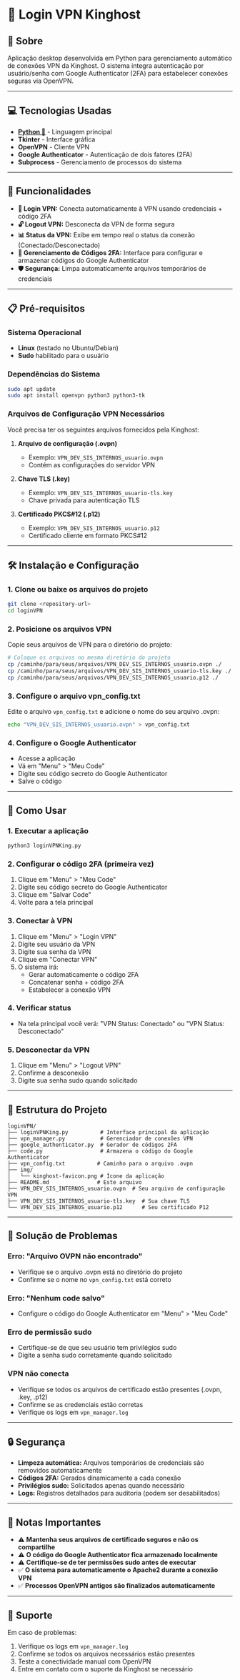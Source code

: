 # 👑 Login VPN Kinghost

## 📖 Sobre
Aplicação desktop desenvolvida em Python para gerenciamento automático de conexões VPN da Kinghost. O sistema integra autenticação por usuário/senha com Google Authenticator (2FA) para estabelecer conexões seguras via OpenVPN.

---

## 💻 Tecnologias Usadas

- **[Python 🐍](https://www.python.org/)** - Linguagem principal
- **Tkinter** - Interface gráfica
- **OpenVPN** - Cliente VPN
- **Google Authenticator** - Autenticação de dois fatores (2FA)
- **Subprocess** - Gerenciamento de processos do sistema

---

## 📂 Funcionalidades

- **🔐 Login VPN:** Conecta automaticamente à VPN usando credenciais + código 2FA
- **🔓 Logout VPN:** Desconecta da VPN de forma segura
- **📊 Status da VPN:** Exibe em tempo real o status da conexão (Conectado/Desconectado)
- **🔑 Gerenciamento de Códigos 2FA:** Interface para configurar e armazenar códigos do Google Authenticator
- **🛡️ Segurança:** Limpa automaticamente arquivos temporários de credenciais

---

## 📋 Pré-requisitos

### Sistema Operacional
- **Linux** (testado no Ubuntu/Debian)
- **Sudo** habilitado para o usuário

### Dependências do Sistema
```bash
sudo apt update
sudo apt install openvpn python3 python3-tk
```

### Arquivos de Configuração VPN Necessários
Você precisa ter os seguintes arquivos fornecidos pela Kinghost:

1. **Arquivo de configuração (.ovpn)**
   - Exemplo: `VPN_DEV_SIS_INTERNOS_usuario.ovpn`
   - Contém as configurações do servidor VPN

2. **Chave TLS (.key)**
   - Exemplo: `VPN_DEV_SIS_INTERNOS_usuario-tls.key`
   - Chave privada para autenticação TLS

3. **Certificado PKCS#12 (.p12)**
   - Exemplo: `VPN_DEV_SIS_INTERNOS_usuario.p12`
   - Certificado cliente em formato PKCS#12

---

## 🛠️ Instalação e Configuração

### 1. Clone ou baixe os arquivos do projeto
```bash
git clone <repository-url>
cd loginVPN
```

### 2. Posicione os arquivos VPN
Copie seus arquivos de VPN para o diretório do projeto:
```bash
# Coloque os arquivos no mesmo diretório do projeto
cp /caminho/para/seus/arquivos/VPN_DEV_SIS_INTERNOS_usuario.ovpn ./
cp /caminho/para/seus/arquivos/VPN_DEV_SIS_INTERNOS_usuario-tls.key ./
cp /caminho/para/seus/arquivos/VPN_DEV_SIS_INTERNOS_usuario.p12 ./
```

### 3. Configure o arquivo vpn_config.txt
Edite o arquivo `vpn_config.txt` e adicione o nome do seu arquivo .ovpn:
```bash
echo "VPN_DEV_SIS_INTERNOS_usuario.ovpn" > vpn_config.txt
```

### 4. Configure o Google Authenticator
- Acesse a aplicação
- Vá em "Menu" > "Meu Code"
- Digite seu código secreto do Google Authenticator
- Salve o código

---

## 🚀 Como Usar

### 1. Executar a aplicação
```bash
python3 loginVPNKing.py
```

### 2. Configurar o código 2FA (primeira vez)
1. Clique em "Menu" > "Meu Code"
2. Digite seu código secreto do Google Authenticator
3. Clique em "Salvar Code"
4. Volte para a tela principal

### 3. Conectar à VPN
1. Clique em "Menu" > "Login VPN"
2. Digite seu usuário da VPN
3. Digite sua senha da VPN
4. Clique em "Conectar VPN"
5. O sistema irá:
   - Gerar automaticamente o código 2FA
   - Concatenar senha + código 2FA
   - Estabelecer a conexão VPN

### 4. Verificar status
- Na tela principal você verá: "VPN Status: Conectado" ou "VPN Status: Desconectado"

### 5. Desconectar da VPN
1. Clique em "Menu" > "Logout VPN"
2. Confirme a desconexão
3. Digite sua senha sudo quando solicitado

---

## 📁 Estrutura do Projeto

```
loginVPN/
├── loginVPNKing.py          # Interface principal da aplicação
├── vpn_manager.py           # Gerenciador de conexões VPN
├── google_authenticator.py  # Gerador de códigos 2FA
├── code.py                  # Armazena o código do Google Authenticator
├── vpn_config.txt          # Caminho para o arquivo .ovpn
├── img/
│   └── kinghost-favicon.png # Ícone da aplicação
├── README.md               # Este arquivo
├── VPN_DEV_SIS_INTERNOS_usuario.ovpn  # Seu arquivo de configuração VPN
├── VPN_DEV_SIS_INTERNOS_usuario-tls.key  # Sua chave TLS
└── VPN_DEV_SIS_INTERNOS_usuario.p12      # Seu certificado P12
```

---

## 🔧 Solução de Problemas

### Erro: "Arquivo OVPN não encontrado"
- Verifique se o arquivo .ovpn está no diretório do projeto
- Confirme se o nome no `vpn_config.txt` está correto

### Erro: "Nenhum code salvo"
- Configure o código do Google Authenticator em "Menu" > "Meu Code"

### Erro de permissão sudo
- Certifique-se de que seu usuário tem privilégios sudo
- Digite a senha sudo corretamente quando solicitado

### VPN não conecta
- Verifique se todos os arquivos de certificado estão presentes (.ovpn, .key, .p12)
- Confirme se as credenciais estão corretas
- Verifique os logs em `vpn_manager.log`

---

## 🔒 Segurança

- **Limpeza automática:** Arquivos temporários de credenciais são removidos automaticamente
- **Códigos 2FA:** Gerados dinamicamente a cada conexão
- **Privilégios sudo:** Solicitados apenas quando necessário
- **Logs:** Registros detalhados para auditoria (podem ser desabilitados)

---

## 📝 Notas Importantes

- ⚠️ **Mantenha seus arquivos de certificado seguros e não os compartilhe**
- ⚠️ **O código do Google Authenticator fica armazenado localmente**
- ⚠️ **Certifique-se de ter permissões sudo antes de executar**
- ✅ **O sistema para automaticamente o Apache2 durante a conexão VPN**
- ✅ **Processos OpenVPN antigos são finalizados automaticamente**

---

## 🤝 Suporte

Em caso de problemas:
1. Verifique os logs em `vpn_manager.log`
2. Confirme se todos os arquivos necessários estão presentes
3. Teste a conectividade manual com OpenVPN
4. Entre em contato com o suporte da Kinghost se necessário
